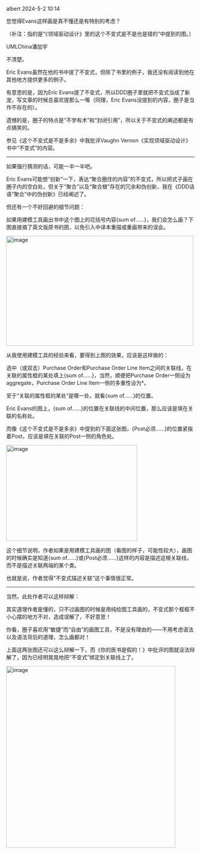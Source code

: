albert 2024-5-2 10:14

您觉得Evans这样画是真不懂还是有特别的考虑？

（补注：指的是“《领域驱动设计》里的这个不变式是不是也是错的”中提到的图。）

UMLChina潘加宇

不清楚。

Eric Evans虽然在他的书中提了不变式，但除了书里的例子，我还没有阅读到他在其他地方提供更多的例子。

有意思的是，因为Eric Evans提了不变式，所以DDD圈子里就把不变式当成了新宠，写文章的时候总喜欢提那么一嘴（同理，Eric Evans没提到的内容，圈子是当作不存在的）。

遗憾的是，圈子的特点是“不学有术”和“封闭引用”，所以关于不变式的阐述都是有点搞笑的。

参见《这个不变式是不是多余》中我批评Vaughn Vernon《实现领域驱动设计》书中“不变式”的内容。

**********

如果强行猜测的话，可能一半一半吧。

Eric Evans可能想“创新”一下，表达“聚合圈住的内容”的不变式，所以把式子画在圈子内的空白处，但关于“聚合”以及“聚合根”存在的冗余和伪创新，我在《DDD话语“聚合”中的伪创新》已经阐述了。

但还有一个不好回避的细节问题：

如果用建模工具画出书中这个图上的花括号内容{sum of......}，我们会怎么画？下图直接摘了英文版原书的图，以免引入中译本重描或重画带来的误会。

<img width="500" height="293" alt="image" src="https://github.com/user-attachments/assets/c7b21909-544d-4f2b-955e-716cac383e21" />

从我使用建模工具的经验来看，要得到上图的效果，应该是这样做的：

选中（或双击）Purchase Order和Purchase Order Line Item之间的关联线，在关联的属性框的某处填上{sum of......}，当然，顺便把Purchase Order一侧设为aggregate，Purchase Order Line Item一侧的多重性设为*。

至于“关联的属性框的某处”是哪一处，就看{sum of......}的位置。

Eric Evans的图上，{sum of......}的位置在关联线的中间位置，那么应该是填在关联的名称处。

而像《这个不变式是不是多余》中提到的下面这张图，{Post必须......}的位置紧挨着Post，应该是填在关联的Post一侧的角色处。

<img width="350" height="256" alt="image" src="https://github.com/user-attachments/assets/32c4fad1-c09a-4170-a2c9-2a5f73b832a2" />

这个细节说明，作者如果是用建模工具画的图（看图的样子，可能性较大），画图的时候确实是知道{sum of......}或{Post必须......}这样的内容是描述这根关联线，而不是描述关联两端的某个类。

也就是说，作者觉得“不变式描述关联”这个事情很正常。

**********

当然，此处作者可以这样辩解：

其实道理作者是懂的，只不过画图的时候是用纯绘图工具画的，不变式那个框框不小心摆的地方不对，造成误解了，不好意思！

你看，圈子喜欢用“敏捷”而“自由”的画图工具，不是没有理由的——不用考虑语法以及语法背后的道理，怎么画都对！

上面这两张图还可以这么辩解一下，而《你的医书是假的！》中批评的图就没法辩解了，因为已经明晃晃地把“不变式”绑定到关联线上了。

<img width="452" height="484" alt="image" src="https://github.com/user-attachments/assets/e05628a7-b23f-4953-8db7-33d01644cd85" />
